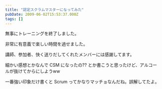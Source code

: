```yaml
---
title: "認定スクラムマスターになってみた"
pubDate: 2009-06-02T15:53:37.000Z
tags: []
---
```


無事にトレーニングを終了しました。

非常に有意義で楽しい時間を過せました。

講師、参加者、快く送りだしてくれたメンバーには感謝してます。

細かい感想とかなんで CSM になったの?? とか書こうと思ったけど、アルコールが抜けてからにしようww

一番強い印象だけ書くと Scrum ってかなりマッチョなんだね。誤解してたよ。